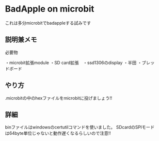 # BadApple on microbit
これは多分microbitでbadappleする試みです

## 説明兼メモ
必要物

・microbit拡張module ・SD card拡張　・ssd1306のdisplay ・半田 ・ブレッドボード

## やり方
.microbitの中のhexファイルをmicrobitに投げましょう!!

## 詳細
binファイルはwindowsのcertutilコマンドを使いました。
SDcardのSPIモードは64byte単位じゃないと動作遅くなるらしいので注意!!